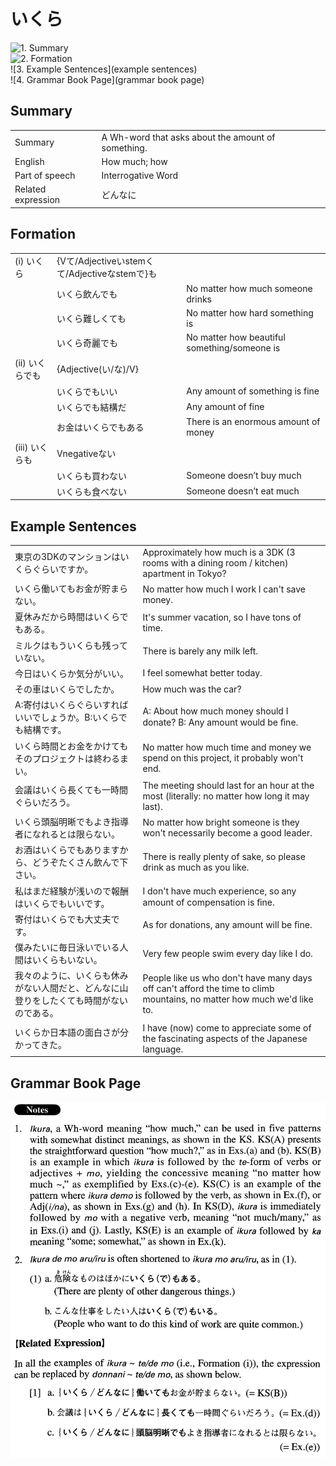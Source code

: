 # いくら

![1. Summary](summary)<br>
![2. Formation](formation)<br>
![3. Example Sentences](example sentences)<br>
![4. Grammar Book Page](grammar book page)<br>


## Summary

<table><tr>   <td>Summary</td>   <td>A Wh-word that asks about the amount of something.</td></tr><tr>   <td>English</td>   <td>How much; how</td></tr><tr>   <td>Part of speech</td>   <td>Interrogative Word</td></tr><tr>   <td>Related expression</td>   <td>どんなに</td></tr></table>

## Formation

<table class="table"><tbody><tr class="tr head"><td class="td"><span class="numbers">(i)</span> <span class="concept">いくら</span></td><td class="td"><span class="concept"></span><span>{Vて/Adjectiveいstemくて/Adjectiveなstemで}も</span></td><td class="td"></td></tr><tr class="tr"><td class="td"></td><td class="td"><span class="concept">いくら</span><span>飲んでも</span></td><td class="td"><span>No matter how much someone drinks</span></td></tr><tr class="tr"><td class="td"></td><td class="td"><span class="concept">いくら</span><span>難しくても</span></td><td class="td"><span>No matter how hard something is</span></td></tr><tr class="tr"><td class="td"></td><td class="td"><span class="concept">いくら</span><span>奇麗でも</span></td><td class="td"><span>No matter how beautiful something/someone is</span></td></tr><tr class="tr head"><td class="td"><span class="numbers">(ii)</span> <span class="concept">いくら</span><span class="bold">でも</span></td><td class="td"><span class="concept"></span><span>{Adjective(い/な)/V}</span></td><td class="td"></td></tr><tr class="tr"><td class="td"></td><td class="td"><span class="concept">いくら</span><span>でもいい</span></td><td class="td"><span>Any amount of something is fine</span></td></tr><tr class="tr"><td class="td"></td><td class="td"><span class="concept">いくら</span><span>でも結構だ</span></td><td class="td"><span>Any amount of fine</span></td></tr><tr class="tr"><td class="td"></td><td class="td"><span>お金は</span><span class="concept">いくら</span><span>でもある</span></td><td class="td"><span>There is an enormous amount of money</span></td></tr><tr class="tr head"><td class="td"><span class="numbers">(iii)</span> <span class="concept">いくら</span><span class="bold">も</span></td><td class="td"><span>Vnegativeない</span></td><td class="td"></td></tr><tr class="tr"><td class="td"></td><td class="td"><span class="concept">いくら</span><span>も買わない</span></td><td class="td"><span>Someone doesn’t buy much</span></td></tr><tr class="tr"><td class="td"></td><td class="td"><span class="concept">いくら</span><span>も食べない</span></td><td class="td"><span>Someone doesn’t eat much</span></td></tr></tbody></table>

## Example Sentences

<table><tr>   <td>東京の3DKのマンションはいくらぐらいですか。</td>   <td>Approximately how much is a 3DK (3 rooms with a dining room / kitchen) apartment in Tokyo?</td></tr><tr>   <td>いくら働いてもお金が貯まらない。</td>   <td>No matter how much I work I can't save money.</td></tr><tr>   <td>夏休みだから時間はいくらでもある。</td>   <td>It's summer vacation, so I have tons of time.</td></tr><tr>   <td>ミルクはもういくらも残っていない。</td>   <td>There is barely any milk left.</td></tr><tr>   <td>今日はいくらか気分がいい。</td>   <td>I feel somewhat better today.</td></tr><tr>   <td>その車はいくらでしたか。</td>   <td>How much was the car?</td></tr><tr>   <td>A:寄付はいくらぐらいすればいいでしょうか。B:いくらでも結構です。</td>   <td>A: About how much money should I donate?   B: Any amount would be ﬁne.</td></tr><tr>   <td>いくら時間とお金をかけてもそのプロジェクトは終わるまい。</td>   <td>No matter how much time and money we spend on this project, it probably won't end.</td></tr><tr>   <td>会議はいくら長くても一時間ぐらいだろう。</td>   <td>The meeting should last for an hour at the most (literally: no matter how long it may last).</td></tr><tr>   <td>いくら頭脳明晰でもよき指導者になれるとは限らない。</td>   <td>No matter how bright someone is they won't necessarily become a good leader.</td></tr><tr>   <td>お酒はいくらでもありますから、どうぞたくさん飲んで下さい。</td>   <td>There is really plenty of sake, so please drink as much as you like.</td></tr><tr>   <td>私はまだ経験が浅いので報酬はいくらでもいいです。</td>   <td>I don't have much experience, so any amount of compensation is ﬁne.</td></tr><tr>   <td>寄付はいくらでも大丈夫です。</td>   <td>As for donations, any amount will be ﬁne.</td></tr><tr>   <td>僕みたいに毎日泳いでいる人間はいくらもいない。</td>   <td>Very few people swim every day like I do.</td></tr><tr>   <td>我々のように、いくらも休みがない人間だと、どんなに山登りをしたくても時間がないのである。</td>   <td>People like us who don't have many days off can't afford the time to climb mountains, no matter how much we'd like to.</td></tr><tr>   <td>いくらか日本語の面白さが分かってきた。</td>   <td>I have (now) come to appreciate some of the fascinating aspects of the Japanese language.</td></tr></table>

## Grammar Book Page

![](../img/Advancedいくら.png)


